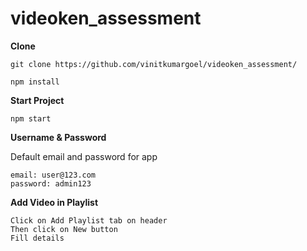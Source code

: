 # videoken_assessment
 **Clone**
 
```
git clone https://github.com/vinitkumargoel/videoken_assessment/

npm install

```

**Start Project**

```
npm start
```

**Username & Password**

Default email and password for app

```
email: user@123.com
password: admin123
```

**Add Video in Playlist**

```
Click on Add Playlist tab on header
Then click on New button 
Fill details 
```
